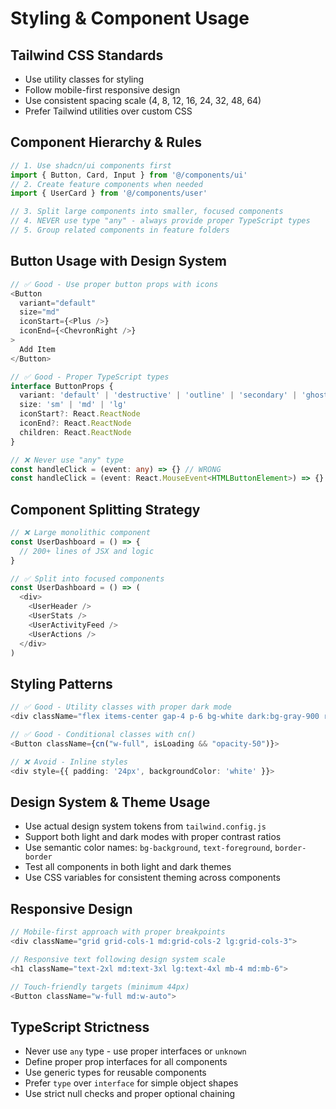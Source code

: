 # Styling & Component Usage

## Tailwind CSS Standards

- Use utility classes for styling
- Follow mobile-first responsive design
- Use consistent spacing scale (4, 8, 12, 16, 24, 32, 48, 64)
- Prefer Tailwind utilities over custom CSS

## Component Hierarchy & Rules

```typescript
// 1. Use shadcn/ui components first
import { Button, Card, Input } from '@/components/ui'
// 2. Create feature components when needed
import { UserCard } from '@/components/user'

// 3. Split large components into smaller, focused components
// 4. NEVER use type "any" - always provide proper TypeScript types
// 5. Group related components in feature folders
```

## Button Usage with Design System

```typescript
// ✅ Good - Use proper button props with icons
<Button
  variant="default"
  size="md"
  iconStart={<Plus />}
  iconEnd={<ChevronRight />}
>
  Add Item
</Button>

// ✅ Good - Proper TypeScript types
interface ButtonProps {
  variant: 'default' | 'destructive' | 'outline' | 'secondary' | 'ghost' | 'link'
  size: 'sm' | 'md' | 'lg'
  iconStart?: React.ReactNode
  iconEnd?: React.ReactNode
  children: React.ReactNode
}

// ❌ Never use "any" type
const handleClick = (event: any) => {} // WRONG
const handleClick = (event: React.MouseEvent<HTMLButtonElement>) => {} // CORRECT
```

## Component Splitting Strategy

```typescript
// ❌ Large monolithic component
const UserDashboard = () => {
  // 200+ lines of JSX and logic
}

// ✅ Split into focused components
const UserDashboard = () => (
  <div>
    <UserHeader />
    <UserStats />
    <UserActivityFeed />
    <UserActions />
  </div>
)
```

## Styling Patterns

```typescript
// ✅ Good - Utility classes with proper dark mode
<div className="flex items-center gap-4 p-6 bg-white dark:bg-gray-900 rounded-lg shadow-sm">

// ✅ Good - Conditional classes with cn()
<Button className={cn("w-full", isLoading && "opacity-50")}>

// ❌ Avoid - Inline styles
<div style={{ padding: '24px', backgroundColor: 'white' }}>
```

## Design System & Theme Usage

- Use actual design system tokens from `tailwind.config.js`
- Support both light and dark modes with proper contrast ratios
- Use semantic color names: `bg-background`, `text-foreground`, `border-border`
- Test all components in both light and dark themes
- Use CSS variables for consistent theming across components

## Responsive Design

```typescript
// Mobile-first approach with proper breakpoints
<div className="grid grid-cols-1 md:grid-cols-2 lg:grid-cols-3">

// Responsive text following design system scale
<h1 className="text-2xl md:text-3xl lg:text-4xl mb-4 md:mb-6">

// Touch-friendly targets (minimum 44px)
<Button className="w-full md:w-auto">
```

## TypeScript Strictness

- Never use `any` type - use proper interfaces or `unknown`
- Define proper prop interfaces for all components
- Use generic types for reusable components
- Prefer `type` over `interface` for simple object shapes
- Use strict null checks and proper optional chaining
